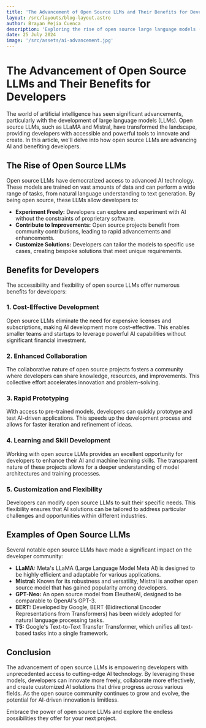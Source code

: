 ```yaml
---
title: 'The Advancement of Open Source LLMs and Their Benefits for Developers'
layout: /src/layouts/blog-layout.astro
author: Brayan Mejia Cuenca
description: 'Exploring the rise of open source large language models (LLMs) and how they are empowering developers with powerful AI capabilities.'
date: 25 July 2024
image: '/src/assets/ai-advancement.jpg'
---
```


# The Advancement of Open Source LLMs and Their Benefits for Developers

The world of artificial intelligence has seen significant advancements, particularly with the development of large language models (LLMs). Open source LLMs, such as LLaMA and Mistral, have transformed the landscape, providing developers with accessible and powerful tools to innovate and create. In this article, we'll delve into how open source LLMs are advancing AI and benefiting developers.

## The Rise of Open Source LLMs

Open source LLMs have democratized access to advanced AI technology. These models are trained on vast amounts of data and can perform a wide range of tasks, from natural language understanding to text generation. By being open source, these LLMs allow developers to:

- **Experiment Freely:** Developers can explore and experiment with AI without the constraints of proprietary software.
- **Contribute to Improvements:** Open source projects benefit from community contributions, leading to rapid advancements and enhancements.
- **Customize Solutions:** Developers can tailor the models to specific use cases, creating bespoke solutions that meet unique requirements.

## Benefits for Developers

The accessibility and flexibility of open source LLMs offer numerous benefits for developers:

### 1. Cost-Effective Development

Open source LLMs eliminate the need for expensive licenses and subscriptions, making AI development more cost-effective. This enables smaller teams and startups to leverage powerful AI capabilities without significant financial investment.

### 2. Enhanced Collaboration

The collaborative nature of open source projects fosters a community where developers can share knowledge, resources, and improvements. This collective effort accelerates innovation and problem-solving.

### 3. Rapid Prototyping

With access to pre-trained models, developers can quickly prototype and test AI-driven applications. This speeds up the development process and allows for faster iteration and refinement of ideas.

### 4. Learning and Skill Development

Working with open source LLMs provides an excellent opportunity for developers to enhance their AI and machine learning skills. The transparent nature of these projects allows for a deeper understanding of model architectures and training processes.

### 5. Customization and Flexibility

Developers can modify open source LLMs to suit their specific needs. This flexibility ensures that AI solutions can be tailored to address particular challenges and opportunities within different industries.

## Examples of Open Source LLMs

Several notable open source LLMs have made a significant impact on the developer community:

- **LLaMA:** Meta's LLaMA (Large Language Model Meta AI) is designed to be highly efficient and adaptable for various applications.
- **Mistral:** Known for its robustness and versatility, Mistral is another open source model that has gained popularity among developers.
- **GPT-Neo:** An open source model from EleutherAI, designed to be comparable to OpenAI's GPT-3.
- **BERT:** Developed by Google, BERT (Bidirectional Encoder Representations from Transformers) has been widely adopted for natural language processing tasks.
- **T5:** Google's Text-to-Text Transfer Transformer, which unifies all text-based tasks into a single framework.

## Conclusion

The advancement of open source LLMs is empowering developers with unprecedented access to cutting-edge AI technology. By leveraging these models, developers can innovate more freely, collaborate more effectively, and create customized AI solutions that drive progress across various fields. As the open source community continues to grow and evolve, the potential for AI-driven innovation is limitless.

Embrace the power of open source LLMs and explore the endless possibilities they offer for your next project.